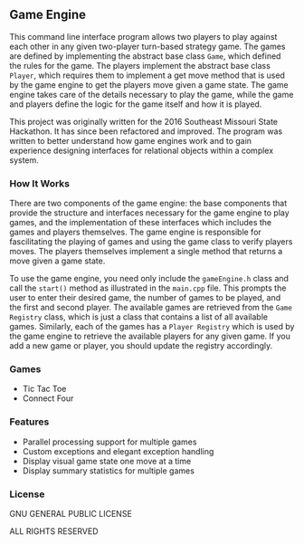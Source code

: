 ## Game Engine

This command line interface program allows two players to play against each other in any given two-player turn-based strategy game. The games are defined by implementing the abstract base class `Game`, which defined the rules for the game. The players implement the abstract base class `Player`, which requires them to implement a get move method that is used by the game engine to get the players move given a game state. The game engine takes care of the details necessary to play the game, while the game and players define the logic for the game itself and how it is played.

This project was originally written for the 2016 Southeast Missouri State Hackathon. It has since been refactored and improved. The program was written to better understand how game engines work and to gain experience designing interfaces for relational objects within a complex system.

### How It Works

There are two components of the game engine: the base components that provide the structure and interfaces necessary for the game engine to play games, and the implementation of these interfaces which includes the games and players themselves. The game engine is responsible for fascilitating the playing of games and using the game class to verify players moves. The players themselves implement a single method that returns a move given a game state.

To use the game engine, you need only include the `gameEngine.h` class and call the `start()` method as illustrated in the `main.cpp` file. This prompts the user to enter their desired game, the number of games to be played, and the first and second player. The available games are retrieved from the `Game Registry` class, which is just a class that contains a list of all available games. Similarly, each of the games has a `Player Registry` which is used by the game engine to retrieve the available players for any given game. If you add a new game or player, you should update the registry accordingly.

### Games

- Tic Tac Toe
- Connect Four

### Features

- Parallel processing support for multiple games
- Custom exceptions and elegant exception handling
- Display visual game state one move at a time
- Display summary statistics for multiple games

### License

GNU GENERAL PUBLIC LICENSE

ALL RIGHTS RESERVED
